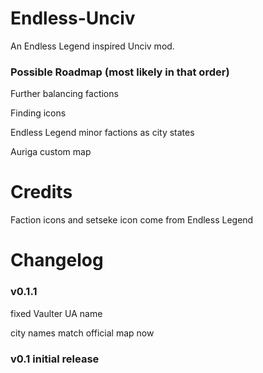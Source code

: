 # Endless-Unciv
An Endless Legend inspired Unciv mod.

### Possible Roadmap (most likely in that order)
Further balancing factions

Finding icons

Endless Legend minor factions as city states

Auriga custom map

# Credits
Faction icons and setseke icon come from Endless Legend

# Changelog
### v0.1.1	
fixed Vaulter UA name

city names match official map now

### v0.1	initial release
